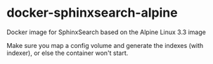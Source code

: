# docker-sphinxsearch-alpine
Docker image for SphinxSearch based on the Alpine Linux 3.3 image

Make sure you map a config volume and generate the indexes (with indexer), or else the container won't start.
